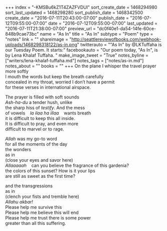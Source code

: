 +++
index = "-KMSBu6kZ1T4ZAZFVDUl"
sort_create_date = 1468294980
sort_last_updated = 1468298280
sort_publish_date = 1468342500
create_date = "2016-07-11T20:43:00-07:00"
publish_date = "2016-07-12T09:55:00-07:00"
date = "2016-07-12T09:55:00-07:00"
last_updated = "2016-07-11T21:38:00-07:00"
preview_url = "dc0f40e1-da54-14fe-60ce-848b9cae73bc"
name = "As In"
title = "As In"
subtype = "Poem"
type = "notes"
link = ""
shareimage = "http://seattlereviewofbooks.com/webhook-uploads/1468298318122/as-in.png"
twitterauto = "\"As In\" by @LKTuffaha is our Tuesday Poem. It starts:"
facebookauto = "Our poem today, \"As In\", is by Lena Khalaf Tuffaha. "
make_image_tweet = "True"
notes_byline = ["writers/lena-khalaf-tuffaha.md"]
notes_tags = ["notes/as-in.md"]
notes_about = ""
books = ""
+++
On the plane I whisper the travel prayer more softly<br>
I mouth the words but keep the breath carefully<br>
concealed in my throat, worried I don’t have a permit<br>
for these verses in international airspace.

The prayer is filled with soft sounds<br>
_Ash-ha-du_ a tender hush, unlike<br>
the sharp hiss of _testify_. And the mess<br>
of vowels&nbsp;&nbsp;&nbsp;&nbsp;_la ilaa ha illaa_&nbsp;&nbsp;&nbsp;&nbsp;wants breath<br>
it is difficult to keep this all inside.<br>
It is difficult to pray, and even more<br>
difficult to marvel or to rage.

_Allah_ was my go-to word<br>
for all the moments of the day<br>
the wonders<br>
as in<br>
(close your eyes and savor here)<br>
_Allaaaaah_&nbsp;&nbsp;&nbsp;&nbsp;can you believe the fragrance of this gardenia?<br>
the colors of this sunset? How is it your lips<br>
are still as sweet as the first time?

and the transgressions<br>
as in<br>
(clench your fists and tremble here)<br>
_Allahu akbar!_<br>
Please help me survive this<br>
Please help me believe this will end<br>
Please help me trust there is some power<br>
greater than all this suffering.